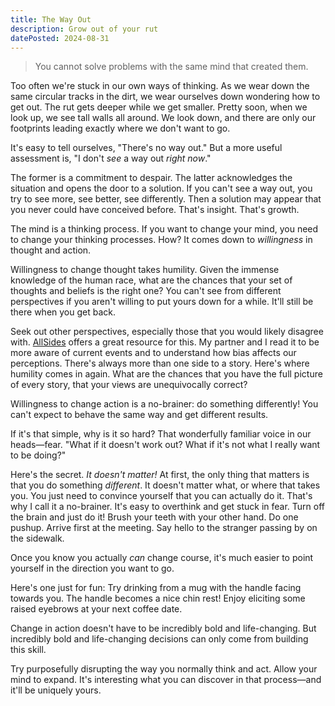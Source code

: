 ```yaml
---
title: The Way Out
description: Grow out of your rut
datePosted: 2024-08-31
---
```


> You cannot solve problems with the same mind that created them.

Too often we're stuck in our own ways of thinking. As we wear down the same circular tracks in the dirt, we wear ourselves down wondering how to get out. The rut gets deeper while we get smaller. Pretty soon, when we look up, we see tall walls all around. We look down, and there are only our footprints leading exactly where we don't want to go.

It's easy to tell ourselves, "There's no way out." But a more useful assessment is, "I don't *see* a way out *right now*."

The former is a commitment to despair. The latter acknowledges the situation and opens the door to a solution. If you can't see a way out, you try to see more, see better, see differently. Then a solution may appear that you never could have conceived before. That's insight. That's growth.

The mind is a thinking process. If you want to change your mind, you need to change your thinking processes. How? It comes down to *willingness* in thought and action.

Willingness to change thought takes humility. Given the immense knowledge of the human race, what are the chances that your set of thoughts and beliefs is the right one? You can't see from different perspectives if you aren't willing to put yours down for a while. It'll still be there when you get back.

Seek out other perspectives, especially those that you would likely disagree with. [AllSides](https://www.allsides.com/) offers a great resource for this. My partner and I read it to be more aware of current events and to understand how bias affects our perceptions. There's always more than one side to a story. Here's where humility comes in again. What are the chances that you have the full picture of every story, that your views are unequivocally correct?

Willingness to change action is a no-brainer: do something differently! You can't expect to behave the same way and get different results.

If it's that simple, why is it so hard? That wonderfully familiar voice in our heads—fear. "What if it doesn't work out? What if it's not what I really want to be doing?"

Here's the secret. *It doesn't matter!* At first, the only thing that matters is that you do something *different*. It doesn't matter what, or where that takes you. You just need to convince yourself that you can actually do it. That's why I call it a no-brainer. It's easy to overthink and get stuck in fear. Turn off the brain and just do it! Brush your teeth with your other hand. Do one pushup. Arrive first at the meeting. Say hello to the stranger passing by on the sidewalk.

Once you know you actually *can* change course, it's much easier to point yourself in the direction you want to go.

Here's one just for fun: Try drinking from a mug with the handle facing towards you. The handle becomes a nice chin rest! Enjoy eliciting some raised eyebrows at your next coffee date.

Change in action doesn't have to be incredibly bold and life-changing. But incredibly bold and life-changing decisions can only come from building this skill.

Try purposefully disrupting the way you normally think and act. Allow your mind to expand. It's interesting what you can discover in that process—and it'll be uniquely yours.